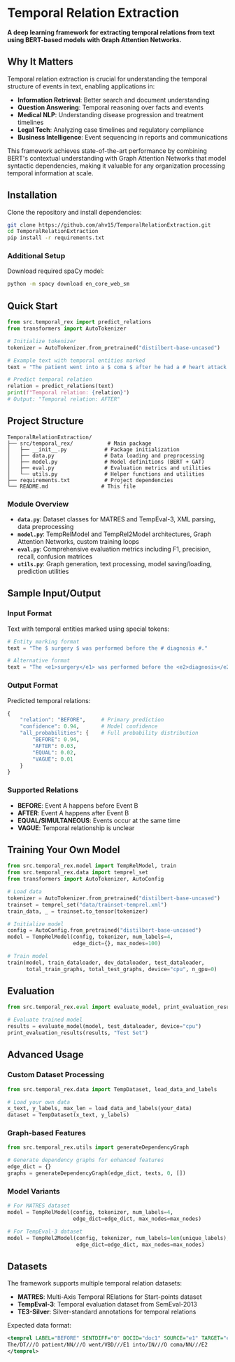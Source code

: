 # Temporal Relation Extraction

**A deep learning framework for extracting temporal relations from text using BERT-based models with Graph Attention Networks.**

## Why It Matters

Temporal relation extraction is crucial for understanding the temporal structure of events in text, enabling applications in:
- **Information Retrieval**: Better search and document understanding
- **Question Answering**: Temporal reasoning over facts and events  
- **Medical NLP**: Understanding disease progression and treatment timelines
- **Legal Tech**: Analyzing case timelines and regulatory compliance
- **Business Intelligence**: Event sequencing in reports and communications

This framework achieves state-of-the-art performance by combining BERT's contextual understanding with Graph Attention Networks that model syntactic dependencies, making it valuable for any organization processing temporal information at scale.

## Installation

Clone the repository and install dependencies:

```bash
git clone https://github.com/ahv15/TemporalRelationExtraction.git
cd TemporalRelationExtraction
pip install -r requirements.txt
```

### Additional Setup

Download required spaCy model:
```bash
python -m spacy download en_core_web_sm
```

## Quick Start

```python
from src.temporal_rex import predict_relations
from transformers import AutoTokenizer

# Initialize tokenizer
tokenizer = AutoTokenizer.from_pretrained("distilbert-base-uncased")

# Example text with temporal entities marked
text = "The patient went into a $ coma $ after he had a # heart attack #."

# Predict temporal relation
relation = predict_relations(text)
print(f"Temporal relation: {relation}")
# Output: "Temporal relation: AFTER"
```

## Project Structure

```
TemporalRelationExtraction/
├── src/temporal_rex/           # Main package
│   ├── __init__.py            # Package initialization
│   ├── data.py                # Data loading and preprocessing
│   ├── model.py               # Model definitions (BERT + GAT)
│   ├── eval.py                # Evaluation metrics and utilities
│   └── utils.py               # Helper functions and utilities
├── requirements.txt           # Project dependencies
└── README.md                 # This file
```

### Module Overview

- **`data.py`**: Dataset classes for MATRES and TempEval-3, XML parsing, data preprocessing
- **`model.py`**: TempRelModel and TempRel2Model architectures, Graph Attention Networks, custom training loops
- **`eval.py`**: Comprehensive evaluation metrics including F1, precision, recall, confusion matrices
- **`utils.py`**: Graph generation, text processing, model saving/loading, prediction utilities

## Sample Input/Output

### Input Format
Text with temporal entities marked using special tokens:
```python
# Entity marking format
text = "The $ surgery $ was performed before the # diagnosis #."

# Alternative format  
text = "The <e1>surgery</e1> was performed before the <e2>diagnosis</e2>."
```

### Output Format
Predicted temporal relations:
```python
{
    "relation": "BEFORE",     # Primary prediction
    "confidence": 0.94,       # Model confidence
    "all_probabilities": {    # Full probability distribution
        "BEFORE": 0.94,
        "AFTER": 0.03,
        "EQUAL": 0.02,
        "VAGUE": 0.01
    }
}
```

### Supported Relations
- **BEFORE**: Event A happens before Event B
- **AFTER**: Event A happens after Event B  
- **EQUAL/SIMULTANEOUS**: Events occur at the same time
- **VAGUE**: Temporal relationship is unclear

## Training Your Own Model

```python
from src.temporal_rex.model import TempRelModel, train
from src.temporal_rex.data import temprel_set
from transformers import AutoTokenizer, AutoConfig

# Load data
tokenizer = AutoTokenizer.from_pretrained("distilbert-base-uncased")
trainset = temprel_set("data/trainset-temprel.xml")
train_data, _ = trainset.to_tensor(tokenizer)

# Initialize model
config = AutoConfig.from_pretrained("distilbert-base-uncased")
model = TempRelModel(config, tokenizer, num_labels=4, 
                     edge_dict={}, max_nodes=100)

# Train model
train(model, train_dataloader, dev_dataloader, test_dataloader,
      total_train_graphs, total_test_graphs, device="cpu", n_gpu=0)
```

## Evaluation

```python
from src.temporal_rex.eval import evaluate_model, print_evaluation_results

# Evaluate trained model
results = evaluate_model(model, test_dataloader, device="cpu")
print_evaluation_results(results, "Test Set")
```

## Advanced Usage

### Custom Dataset Processing

```python
from src.temporal_rex.data import TempDataset, load_data_and_labels

# Load your own data
x_text, y_labels, max_len = load_data_and_labels(your_data)
dataset = TempDataset(x_text, y_labels)
```

### Graph-based Features

```python
from src.temporal_rex.utils import generateDependencyGraph

# Generate dependency graphs for enhanced features
edge_dict = {}
graphs = generateDependencyGraph(edge_dict, texts, 0, [])
```

### Model Variants

```python
# For MATRES dataset
model = TempRelModel(config, tokenizer, num_labels=4, 
                     edge_dict=edge_dict, max_nodes=max_nodes)

# For TempEval-3 dataset  
model = TempRel2Model(config, tokenizer, num_labels=len(unique_labels),
                      edge_dict=edge_dict, max_nodes=max_nodes)
```

## Datasets

The framework supports multiple temporal relation datasets:

- **MATRES**: Multi-Axis Temporal RElations for Start-points dataset
- **TempEval-3**: Temporal evaluation dataset from SemEval-2013
- **TE3-Silver**: Silver-standard annotations for temporal relations

Expected data format:
```xml
<temprel LABEL="BEFORE" SENTDIFF="0" DOCID="doc1" SOURCE="e1" TARGET="e2">
The/DT///O patient/NN///O went/VBD///E1 into/IN///O coma/NN///E2
</temprel>
```
